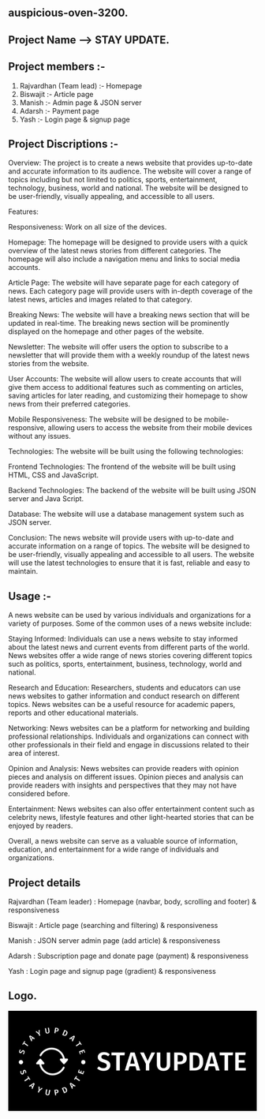  ## auspicious-oven-3200.

 ## Project Name --> STAY UPDATE.

 ## Project members :-
 
 1. Rajvardhan (Team lead) :- Homepage 
 2. Biswajit :- Article page
 3. Manish :- Admin page & JSON server
 4. Adarsh :- Payment page 
 5. Yash :- Login page & signup page
 
 ## Project Discriptions :- 

 Overview:
The project is to create a news website that provides up-to-date and accurate information to its audience. The website will cover a range of topics including but not limited to politics, sports, entertainment, technology, business, world and national. The website will be designed to be user-friendly, visually appealing, and accessible to all users.

Features:

Responsiveness: Work on all size of the devices.

Homepage: The homepage will be designed to provide users with a quick overview of the latest news stories from different categories. The homepage will also include a  navigation menu and links to social media accounts.

Article Page: The website will have separate page for each category of news. Each category page will provide users with in-depth coverage of the latest news, articles and images related to that category.

Breaking News: The website will have a breaking news section that will be updated in real-time. The breaking news section will be prominently displayed on the homepage and other pages of the website.

Newsletter: The website will offer users the option to subscribe to a newsletter that will provide them with a weekly roundup of the latest news stories from the website.

User Accounts: The website will allow users to create accounts that will give them access to additional features such as commenting on articles, saving articles for later reading, and customizing their homepage to show news from their preferred categories.

Mobile Responsiveness: The website will be designed to be mobile-responsive, allowing users to access the website from their mobile devices without any issues.


Technologies:
The website will be built using the following technologies:

Frontend Technologies: The frontend of the website will be built using HTML, CSS and JavaScript.

Backend Technologies: The backend of the website will be built using JSON server and Java Script.

Database: The website will use a database management system such as JSON server.

Conclusion:
The news website will provide users with up-to-date and accurate information on a range of topics. The website will be designed to be user-friendly, visually appealing and accessible to all users. The website will use the latest technologies to ensure that it is fast, reliable and easy to maintain.

## Usage :- 

A news website can be used by various individuals and organizations for a variety of purposes. Some of the common uses of a news website include:

Staying Informed: Individuals can use a news website to stay informed about the latest news and current events from different parts of the world. News websites offer a wide range of news stories covering different topics such as politics, sports, entertainment, business, technology, world and national.

Research and Education: Researchers, students and educators can use news websites to gather information and conduct research on different topics. News websites can be a useful resource for academic papers, reports and other educational materials.

Networking: News websites can be a platform for networking and building professional relationships. Individuals and organizations can connect with other professionals in their field and engage in discussions related to their area of interest.

Opinion and Analysis: News websites can provide readers with opinion pieces and analysis on different issues. Opinion pieces and analysis can provide readers with insights and perspectives that they may not have considered before.

Entertainment: News websites can also offer entertainment content such as celebrity news, lifestyle features and other light-hearted stories that can be enjoyed by readers.

Overall, a news website can serve as a valuable source of information, education, and entertainment for a wide range of individuals and organizations.

## Project details

Rajvardhan (Team leader) : Homepage (navbar, body, scrolling and footer) & responsiveness 

Biswajit : Article page (searching and filtering) & responsiveness

Manish : JSON server admin page (add article) & responsiveness

Adarsh : Subscription page and donate page (payment) & responsiveness

Yash : Login page and signup page (gradient) & responsiveness



## Logo. 
![picture 1](logo-image.jpg)  

